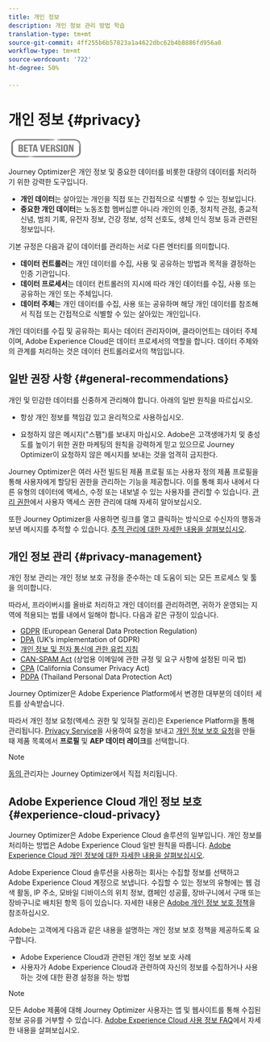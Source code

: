 ```yaml
---
title: 개인 정보
description: 개인 정보 관리 방법 학습
translation-type: tm+mt
source-git-commit: 4ff255b6b57823a1a4622dbc62b4b8886fd956a0
workflow-type: tm+mt
source-wordcount: '722'
ht-degree: 50%

---
```



# 개인 정보 {#privacy}

![](assets/do-not-localize/badge.png)

Journey Optimizer은 개인 정보 및 중요한 데이터를 비롯한 대량의 데이터를 처리하기 위한 강력한 도구입니다.

* **개인 데이터**&#x200B;는 살아있는 개인을 직접 또는 간접적으로 식별할 수 있는 정보입니다.
* **중요한 개인 데이터**&#x200B;는 노동조합 멤버십뿐 아니라 개인의 인종, 정치적 관점, 종교적 신념, 범죄 기록, 유전자 정보, 건강 정보, 성적 선호도, 생체 인식 정보 등과 관련된 정보입니다.

기본 규정은 다음과 같이 데이터를 관리하는 서로 다른 엔터티를 의미합니다.

* **데이터 컨트롤러**&#x200B;는 개인 데이터를 수집, 사용 및 공유하는 방법과 목적을 결정하는 인증 기관입니다.
* **데이터 프로세서**&#x200B;는 데이터 컨트롤러의 지시에 따라 개인 데이터를 수집, 사용 또는 공유하는 개인 또는 주체입니다.
* **데이터 주체**&#x200B;는 개인 데이터를 수집, 사용 또는 공유하며 해당 개인 데이터를 참조해서 직접 또는 간접적으로 식별할 수 있는 살아있는 개인입니다.

개인 데이터를 수집 및 공유하는 회사는 데이터 관리자이며, 클라이언트는 데이터 주체이며, Adobe Experience Cloud은 데이터 프로세서의 역할을 합니다. 데이터 주체와의 관계를 처리하는 것은 데이터 컨트롤러로서의 책임입니다.

## 일반 권장 사항 {#general-recommendations}

개인 및 민감한 데이터를 신중하게 관리해야 합니다. 아래의 일반 원칙을 따르십시오.

* 항상 개인 정보를 책임감 있고 윤리적으로 사용하십시오.

* 요청하지 않은 메시지(&quot;스팸&quot;)를 보내지 마십시오. Adobe은 고객생애가치 및 충성도를 높이기 위한 권한 마케팅의 원칙을 강력하게 믿고 있으므로 Journey Optimizer이 요청하지 않은 메시지를 보내는 것을 엄격히 금지한다.

Journey Optimizer은 여러 사전 빌드된 제품 프로필 또는 사용자 정의 제품 프로필을 통해 사용자에게 할당된 권한을 관리하는 기능을 제공합니다. 이를 통해 회사 내에서 다른 유형의 데이터에 액세스, 수정 또는 내보낼 수 있는 사용자를 관리할 수 있습니다. [관리 권한](permissions.md)에서 사용자 액세스 권한 관리에 대해 자세히 알아보십시오.

또한 Journey Optimizer을 사용하면 링크를 열고 클릭하는 방식으로 수신자의 행동과 보낸 메시지를 추적할 수 있습니다. [추적 관리에 대한 자세한 내용을 살펴보십시오](message-tracking.md).

## 개인 정보 관리 {#privacy-management}

개인 정보 관리는 개인 정보 보호 규정을 준수하는 데 도움이 되는 모든 프로세스 및 툴을 의미합니다.

따라서, 프라이버시를 올바로 처리하고 개인 데이터를 관리하려면, 귀하가 운영되는 지역에 적용되는 법률 내에서 일해야 합니다. 다음과 같은 규정이 있습니다.

* [GDPR](https://ec.europa.eu/info/law/law-topic/data-protection/reform/what-does-general-data-protection-regulation-gdpr-govern_en) (European General Data Protection Regulation)
* [DPA](https://www.gov.uk/data-protection) (UK’s implementation of GDPR)
* [개인 정보 및 전자 통신에 관한 유럽 지침](https://eur-lex.europa.eu/legal-content/EN/TXT/?uri=CELEX:02002L0058-20091219)
* [CAN-SPAM Act](https://www.ftc.gov/tips-advice/business-center/guidance/can-spam-act-compliance-guide-business) (상업용 이메일에 관한 규정 및 요구 사항에 설정된 미국 법)
* [CPA](https://leginfo.legislature.ca.gov/faces/codes_displayText.xhtml?lawCode=CIV&amp;division=3.&amp;title=1.81.5.&amp;part=4.&amp;chapter=&amp;article=) (California Consumer Privacy Act)
* [PDPA](https://secureprivacy.ai/thailand-pdpa-summary-what-businesses-need-to-know/) (Thailand Personal Data Protection Act)

Journey Optimizer은 Adobe Experience Platform에서 변경한 대부분의 데이터 세트를 상속받습니다.

따라서 개인 정보 요청(액세스 권한 및 잊혀질 권리)은 Experience Platform을 통해 관리됩니다. [Privacy Service](https://experienceleague.adobe.com/docs/experience-platform/privacy/home.html?lang=ko-KR)을 사용하여 요청을 보내고 [개인 정보 보호 요청](https://experienceleague.adobe.com/docs/experience-platform/privacy/ui/user-guide.html?lang=en#request-builder)을 만들 때 제품 목록에서 **프로필** 및 **AEP 데이터 레이크**&#x200B;를 선택합니다. <!--Learn more in the [Privacy Service documentation](https://docs.adobe.com/content/help/en/experience-platform/privacy/home.html).-->

>[!NOTE]
>
>[동의 ](../../help/using/consent.md) 관리자는 Journey Optimizer에서 직접 처리됩니다.

## Adobe Experience Cloud 개인 정보 보호 {#experience-cloud-privacy}

Journey Optimizer은 Adobe Experience Cloud 솔루션의 일부입니다. 개인 정보를 처리하는 방법은 Adobe Experience Cloud 일반 원칙을 따릅니다. [Adobe Experience Cloud 개인 정보에 대한 자세한 내용을 살펴보십시오](https://www.adobe.com/kr/privacy/marketing-cloud.html).

Adobe Experience Cloud 솔루션을 사용하는 회사는 수집할 정보를 선택하고 Adobe Experience Cloud 계정으로 보냅니다. 수집할 수 있는 정보의 유형에는 웹 검색 활동, IP 주소, 모바일 디바이스의 위치 정보, 캠페인 성공률, 장바구니에서 구매 또는 장바구니로 배치된 항목 등이 있습니다. 자세한 내용은 [Adobe 개인 정보 보호 정책](https://www.adobe.com/kr/privacy/policy.html)을 참조하십시오.

Adobe는 고객에게 다음과 같은 내용을 설명하는 개인 정보 보호 정책을 제공하도록 요구합니다.

* Adobe Experience Cloud과 관련된 개인 정보 보호 사례
* 사용자가 Adobe Experience Cloud과 관련하여 자신의 정보를 수집하거나 사용하는 것에 대한 환경 설정을 하는 방법

>[!NOTE]
>
>모든 Adobe 제품에 대해 Journey Optimizer 사용자는 앱 및 웹사이트를 통해 수집된 정보 공유를 거부할 수 있습니다. [Adobe Experience Cloud 사용 정보 FAQ](https://www.adobe.com/kr/privacy/experience-cloud-usage-info-faq.html)에서 자세한 내용을 살펴보십시오.

<!--Because Journey Optimizer integrates with Adobe Experience Platform, where audiences are transferred from one system to another, you need to pay extra care to personal data protection.-->
